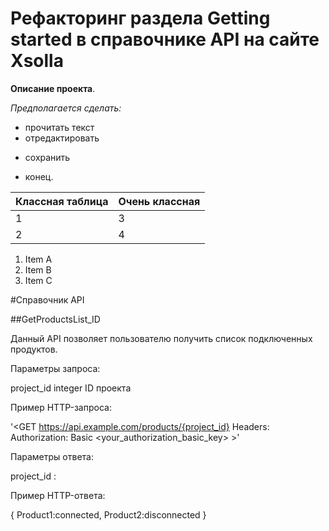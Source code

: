 # Рефакторинг раздела Getting started в справочнике API на сайте Xsolla

__Описание проекта__.

*Предполагается сделать:*

- прочитать текст
- отредактировать
* сохранить

- конец.

| Классная таблица | Очень классная |
| ------------- | ------------- |
| 1  | 3  |
| 2  | 4  |


  
1. Item A
2. Item B
3. Item C

#Справочник API

##GetProductsList_ID

Данный API позволяет пользователю получить список подключенных продуктов.

Параметры запроса:

project_id integer ID проекта

Пример HTTP-запроса:

'<GET https://api.example.com/products/{project_id} 
Headers: 
Authorization: Basic <your_authorization_basic_key> >'

Параметры ответа:

project_id : <status>

Пример HTTP-ответа:

{
Product1:connected, 
Product2:disconnected
}

